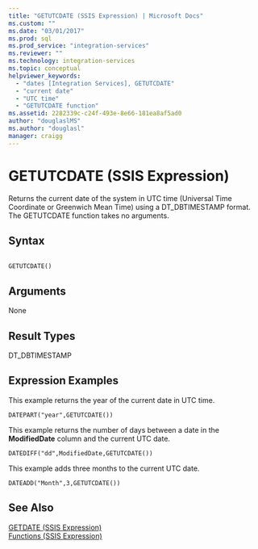 ```yaml
---
title: "GETUTCDATE (SSIS Expression) | Microsoft Docs"
ms.custom: ""
ms.date: "03/01/2017"
ms.prod: sql
ms.prod_service: "integration-services"
ms.reviewer: ""
ms.technology: integration-services
ms.topic: conceptual
helpviewer_keywords: 
  - "dates [Integration Services], GETUTCDATE"
  - "current date"
  - "UTC time"
  - "GETUTCDATE function"
ms.assetid: 2282339c-c24f-493e-8e66-181ea8af5ad0
author: "douglaslMS"
ms.author: "douglasl"
manager: craigg
---
```

# GETUTCDATE (SSIS Expression)
  Returns the current date of the system in UTC time (Universal Time Coordinate or Greenwich Mean Time) using a DT_DBTIMESTAMP format. The GETUTCDATE function takes no arguments.  
  
## Syntax  
  
```  
  
GETUTCDATE()  
```  
  
## Arguments  
 None  
  
## Result Types  
 DT_DBTIMESTAMP  
  
## Expression Examples  
 This example returns the year of the current date in UTC time.  
  
```  
DATEPART("year",GETUTCDATE())  
```  
  
 This example returns the number of days between a date in the **ModifiedDate** column and the current UTC date.  
  
```  
DATEDIFF("dd",ModifiedDate,GETUTCDATE())  
```  
  
 This example adds three months to the current UTC date.  
  
```  
DATEADD("Month",3,GETUTCDATE())  
```  
  
## See Also  
 [GETDATE &#40;SSIS Expression&#41;](../../integration-services/expressions/getdate-ssis-expression.md)   
 [Functions &#40;SSIS Expression&#41;](../../integration-services/expressions/functions-ssis-expression.md)  
  
  
